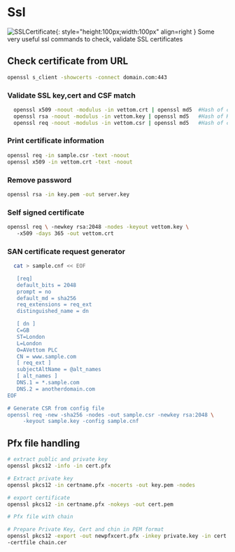 # Ssl
![SSLCertificate](https://vettom-images.s3.eu-west-1.amazonaws.com/generic/ssl.png){: style="height:100px;width:100px" align=right }
Some very useful ssl commands to check, validate SSL certificates
## Check certificate from URL
```bash
openssl s_client -showcerts -connect domain.com:443
```

### Validate SSL key,cert and CSF match
```bash
  openssl x509 -noout -modulus -in vettom.crt | openssl md5  #Hash of cert
  openssl rsa -noout -modulus -in vettom.key | openssl md5   #Hash of Key
  openssl req -noout -modulus -in vettom.csr | openssl md5   #Hash of csr
```

### Print certificate information
```bash
openssl req -in sample.csr -text -noout
openssl x509 -in vettom.crt -text -noout
```

### Remove password 
```bash
openssl rsa -in key.pem -out server.key 
```

### Self signed certificate
```bash
openssl req \ -newkey rsa:2048 -nodes -keyout vettom.key \ 
   -x509 -days 365 -out vettom.crt
```

### SAN certificate request generator
```bash
  cat > sample.cnf << EOF    

   [req] 
   default_bits = 2048 
   prompt = no 
   default_md = sha256 
   req_extensions = req_ext 
   distinguished_name = dn 

   [ dn ] 
   C=GB 
   ST=London 
   L=London 
   O=AVettom PLC 
   CN = www.sample.com 
   [ req_ext ] 
   subjectAltName = @alt_names 
   [ alt_names ] 
   DNS.1 = *.sample.com 
   DNS.2 = anotherdomain.com
EOF 

# Generate CSR from config file
openssl req -new -sha256 -nodes -out sample.csr -newkey rsa:2048 \
     -keyout sample.key -config sample.cnf
```

## Pfx file handling
```bash
# extract public and private key
openssl pkcs12 -info -in cert.pfx

# Extract private key
openssl pkcs12 -in certname.pfx -nocerts -out key.pem -nodes

# export certificate
openssl pkcs12 -in certname.pfx -nokeys -out cert.pem

# Pfx file with chain

# Prepare Private Key, Cert and chin in PEM format
openssl pkcs12 -export -out newpfxcert.pfx -inkey private.key -in cert.cer \
-certfile chain.cer
```